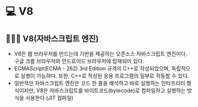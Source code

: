 # 💻 V8

## 👨🏻‍💻 V8(자바스크립트 엔진)
- V8은 웹 브라우저를 만드는데 기반을 제공하는 오픈소스 자바스크립트 엔진이다. 구글 크롬 브라우저와 안드로이드 브라우저에 탑재되어 있다.
- ECMAScript(ECMA - 262) 3rd Edition 규격의 C++로 작성되었으며, 독립적으로 실행이 가능하다. 또한, C++로 작성된 응용 프로그램의 일부로 작동할 수 있다.
- 일반적인 자바스크립트 엔진은 코드 한 줄을 해석하고 바로 실행하는 인터프리터 형식이지만, V8은 자바스크립트를 바이트코드(bytecode)로 컴파일하고 실행하는 방식을 사용한다.(JIT 컴파일)